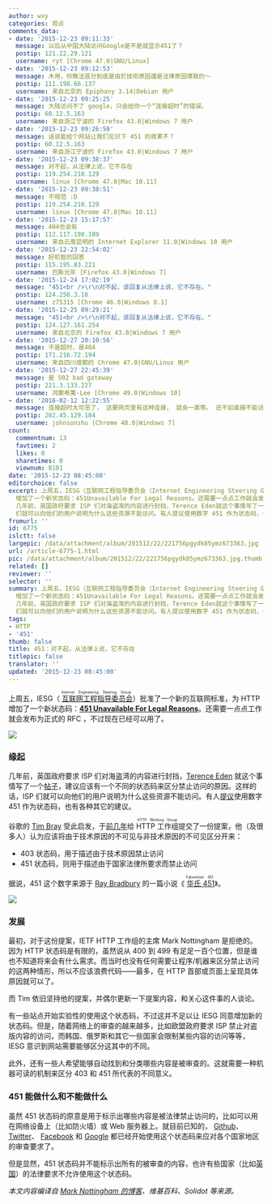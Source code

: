 ```yaml
---
author: wxy
categories: 观点
comments_data:
- date: '2015-12-23 09:11:33'
  message: 以后从中国大陆访问Google是不是就显示451了？
  postip: 121.22.29.121
  username: ryt [Chrome 47.0|GNU/Linux]
- date: '2015-12-23 09:12:53'
  message: 木用，你無法區分到底是由於技術原因還是法律原因導致的～
  postip: 111.198.66.137
  username: 来自北京的 Epiphany 3.14|Debian 用户
- date: '2015-12-23 09:25:25'
  message: 大陆访问不了 google，只会给你一个“连接超时”的错误。
  postip: 60.12.5.163
  username: 来自浙江宁波的 Firefox 43.0|Windows 7 用户
- date: '2015-12-23 09:26:58'
  message: 话说能给个网站让我们见识下 451 的效果不？
  postip: 60.12.5.163
  username: 来自浙江宁波的 Firefox 43.0|Windows 7 用户
- date: '2015-12-23 09:38:37'
  message: 对不起，从法律上说，它不存在
  postip: 119.254.210.129
  username: linux [Chrome 47.0|Mac 10.11]
- date: '2015-12-23 09:38:51'
  message: 不规范 :D
  postip: 119.254.210.129
  username: linux [Chrome 47.0|Mac 10.11]
- date: '2015-12-23 15:17:57'
  message: 404也会有
  postip: 112.117.198.189
  username: 来自云南昆明的 Internet Explorer 11.0|Windows 10 用户
- date: '2015-12-23 22:54:02'
  message: 好机智的回答
  postip: 115.195.83.221
  username: 巴斯光年 [Firefox 43.0|Windows 7]
- date: '2015-12-24 17:02:19'
  message: "451<br />\r\n对不起，该回复从法律上说，它不存在。"
  postip: 124.250.3.18
  username: z75315 [Chrome 46.0|Windows 8.1]
- date: '2015-12-25 09:29:21'
  message: "451<br />\r\n对不起，该回复从法律上说，它不存在。"
  postip: 124.127.161.254
  username: 来自北京的 Firefox 43.0|Windows 7 用户
- date: '2015-12-27 20:10:56'
  message: 不是超时，是404
  postip: 171.216.72.194
  username: 来自四川成都的 Chrome 47.0|GNU/Linux 用户
- date: '2015-12-27 22:45:39'
  message: 是 502 bad gateway
  postip: 221.3.133.227
  username: 鸿蒙希荑-Lee [Chrome 49.0|Windows 10]
- date: '2016-02-12 12:22:55'
  message: 连接超时太可恶了， 这要网页里有这种连接， 就会一直等。 还不如直接不能访问来的痛快。
  postip: 202.45.129.184
  username: johnsonshu [Chrome 48.0|Windows 7]
count:
  commentnum: 13
  favtimes: 2
  likes: 0
  sharetimes: 0
  viewnum: 8101
date: '2015-12-23 08:45:00'
editorchoice: false
excerpt: 上周五，IESG（互联网工程指导委员会（Internet Engineering Steering Group））批准了一个新的互联网标准，为 HTTP
  增加了一个新状态码：451Unavailable For Legal Reasons。还需要一点点工作就会发布为正式的 RFC ，不过现在已经可以用了。  缘起
  几年前，英国政府要求 ISP 们对海盗湾的内容进行封挡，Terence Eden就这个事情写了一个帖子，建议应该有一个不同的状态码来区分禁止访问的原因。这样的话，ISP
  们就可以向他们的用户说明为什么这些资源不能访问。有人提议使用数字 451 作为状态码，也有各种其它的建议。 谷歌的Tim Bray受此
fromurl: ''
id: 6775
islctt: false
largepic: /data/attachment/album/201512/22/221756pgydk85ymz673363.jpg
url: /article-6775-1.html
pic: /data/attachment/album/201512/22/221756pgydk85ymz673363.jpg.thumb.jpg
related: []
reviewer: ''
selector: ''
summary: 上周五，IESG（互联网工程指导委员会（Internet Engineering Steering Group））批准了一个新的互联网标准，为 HTTP
  增加了一个新状态码：451Unavailable For Legal Reasons。还需要一点点工作就会发布为正式的 RFC ，不过现在已经可以用了。  缘起
  几年前，英国政府要求 ISP 们对海盗湾的内容进行封挡，Terence Eden就这个事情写了一个帖子，建议应该有一个不同的状态码来区分禁止访问的原因。这样的话，ISP
  们就可以向他们的用户说明为什么这些资源不能访问。有人提议使用数字 451 作为状态码，也有各种其它的建议。 谷歌的Tim Bray受此
tags:
- HTTP
- '451'
thumb: false
title: 451：对不起，从法律上说，它不存在
titlepic: false
translator: ''
updated: '2015-12-23 08:45:00'
---
```


上周五，IESG（<ruby> <a href="https://www.ietf.org/iesg/">  互联网工程指导委员会 </a> <rp>  （ </rp> <rt>  Internet Engineering Steering Group </rt> <rp>  ） </rp></ruby>）批准了一个新的互联网标准，为 HTTP 增加了一个新状态码：**[451 Unavailable For Legal Reasons](https://datatracker.ietf.org/doc/draft-ietf-httpbis-legally-restricted-status/)**。还需要一点点工作就会发布为正式的 RFC ，不过现在已经可以用了。


![](/data/attachment/album/201512/22/221756pgydk85ymz673363.jpg)


### 缘起


几年前，英国政府要求 ISP 们对海盗湾的内容进行封挡，[Terence Eden](http://shkspr.mobi/blog/2012/06/there-is-no-http-code-for-censorship-but-perhaps-there-should-be/) 就这个事情写了一个[帖子](http://shkspr.mobi/blog/2012/06/there-is-no-http-code-for-censorship-but-perhaps-there-should-be/)，建议应该有一个不同的状态码来区分禁止访问的原因。这样的话，ISP 们就可以向他们的用户说明为什么这些资源不能访问。有人[提议](http://yro.slashdot.org/comments.pl?sid=2906113&cid=40270621)使用数字 451 作为状态码，也有各种其它的建议。


谷歌的 [Tim Bray](https://www.tbray.org/ongoing/) 受此启发，于[前几年](https://www.tbray.org/ongoing/When/201x/2012/06/20/Latin-Scholar-451)给 <ruby> HTTP 工作组 <rt>  HTTP Working Group </rt></ruby>提交了一份提案，他（及很多人）认为应该将由于技术原因的不可见与非技术原因的不可见区分开来：


* 403 状态码，用于描述由于技术原因禁止访问
* 451 状态码，则用于描述由于国家法律所要求而禁止访问


据说，451 这个数字来源于 [Ray Bradbury](https://en.wikipedia.org/wiki/Fahrenheit_451) 的一篇小说《<ruby> <a href="https://en.wikipedia.org/wiki/Fahrenheit_451">  华氏 451 </a> <rp>  （ </rp> <rt>  Fahrenheit 451 </rt> <rp>  ） </rp></ruby>》。


![](/data/attachment/album/201512/22/210244lnizo3g8ws00o8od.png)


### 发展


最初，对于这份提案，IETF HTTP 工作组的主席 Mark Nottingham 是拒绝的。因为 HTTP 状态码是有限的，虽然说从 400 到 499 有足足一百个位置，但是谁也不知道将来会有什么需求。而当时也没有任何需要让程序/机器来区分禁止访问的这两种情形，所以不应该浪费代码——最多，在 HTTP 首部或页面上呈现具体原因就可以了。


而 Tim 依旧坚持他的提案，并偶尔更新一下提案内容，和关心这件事的人谈论。


有一些站点开始实验性的使用这个状态码，不过这并不足以让 IESG 同意增加新的状态码。但是，随着网络上的审查的越来越多，比如欧盟政府要求 ISP 禁止对盗版内容的访问，而韩国、俄罗斯和其它一些国家会限制某些内容的访问等等，IESG 意识到网站需要能够区分这其中的不同。


此外，还有一些人希望能够自动找到和分类哪些内容是被审查的。这就需要一种机器可读的机制来区分 403 和 451 所代表的不同意义。 


### 451 能做什么和不能做什么


虽然 451 状态码的原意是用于标示出哪些内容是被法律禁止访问的，比如可以用在网络设备上（比如防火墙）或 Web 服务器上。就目前已知的， [Github](https://en.wikipedia.org/wiki/Censorship_of_GitHub)、 [Twitter](https://en.wikipedia.org/wiki/Censorship_of_Twitter)、 [Facebook](https://en.wikipedia.org/wiki/Censorship_of_Facebook) 和 [Google](https://en.wikipedia.org/wiki/Censorship_by_Google) 都已经开始使用这个状态码来应对各个国家地区的审查要求了。


但是显然，451 状态码并不能标示出所有的被审查的内容，也许有些国家（比如[英国](https://en.wikipedia.org/wiki/Internet_Watch_Foundation)）的法律要求不允许使用这个状态码。


 


*本文内容编译自 [Mark Nottingham 的博客](https://www.mnot.net/blog/2015/12/18/451)、维基百科、Solidot 等来源。*